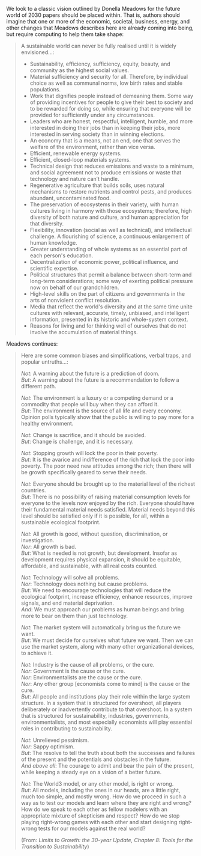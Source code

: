 We look to a classic vision outlined by Donella Meadows for the future world of 2030 papers should be placed within. That is, authors should imagine that one or more of the economic, societal, business, energy, and other changes that Meadows describes here are already coming into being, but require computing to help them take shape:

> A sustainable world can never be fully realised until it is widely envisioned...:
> 
> - Sustainability, efficiency, sufficiency, equity, beauty, and community as the highest social values.
> - Material sufficiency and security for all. Therefore, by individual choice as well as communal norms, low birth rates and stable populations.
> - Work that dignifies people instead of demeaning them. Some way of providing incentives for people to give their best to society and to be rewarded for doing so, while ensuring that everyone will be provided for sufficiently under any circumstances.
> - Leaders who are honest, respectful, intelligent, humble, and more interested in doing their jobs than in keeping their jobs, more interested in serving society than in winning elections.
> - An economy that is a means, not an end, one that serves the welfare of the environment, rather than vice versa.
> - Efficient, renewable energy systems.
> - Efficient, closed-loop materials systems.
> - Technical design that reduces emissions and waste to a minimum, and social agreement not to produce emissions or waste that technology and nature can’t handle.
> - Regenerative agriculture that builds soils, uses natural mechanisms to restore nutrients and control pests, and produces abundant, uncontaminated food.
> - The preservation of ecosystems in their variety, with human cultures living in harmony with those ecosystems; therefore, high diversity of both nature and culture, and human appreciation for that diversity.
> - Flexibility, innovation (social as well as technical), and intellectual challenge. A flourishing of science, a continuous enlargement of human knowledge.
> - Greater understanding of whole systems as an essential part of each person's education.
> - Decentralization of economic power, political influence, and scientific expertise.
> - Political structures that permit a balance between short-term and long-term considerations; some way of exerting political pressure now on behalf of our grandchildren.
> - High-level skills on the part of citizens and governments in the arts of nonviolent conflict resolution.
> - Media that reflect the world's diversity and at the same time unite cultures with relevant, accurate, timely, unbiased, and intelligent information, presented in its historic and whole-system context.
> - Reasons for living and for thinking well of ourselves that do not involve the accumulation of material things.

Meadows continues:

> Here are some common biases and simplifications, verbal traps, and popular untruths...:
> 
> _Not_: A warning about the future is a prediction of doom.  
> _But_: A warning about the future is a recommendation to follow a different path.
> 
> _Not_: The environment is a luxury or a competing demand or a commodity that people will buy when they can afford it.  
> _But_: The environment is the source of all life and every economy. Opinion polls typically show that the public is willing to pay more for a healthy environment.
> 
> _Not_: Change is sacrifice, and it should be avoided.  
> _But_: Change is challenge, and it is necessary.
> 
> _Not_: Stopping growth will lock the poor in their poverty.  
> _But_: It is the avarice and indifference of the rich that lock the poor into poverty. The poor need new attitudes among the rich; then there will be growth specifically geared to serve their needs.
> 
> _Not_: Everyone should be brought up to the material level of the richest countries.  
> _But_: There is no possibility of raising material consumption levels for everyone to the levels now enjoyed by the rich. Everyone should have their fundamental material needs satisfied. Material needs beyond this level should be satisfied only if it is possible, for all, within a sustainable ecological footprint.
> 
> _Not_: All growth is good, without question, discrimination, or investigation.  
> _Nor_: All growth is bad.  
> _But_: What is needed is not growth, but development. Insofar as development requires physical expansion, it should be equitable, affordable, and sustainable, with all real costs counted.
> 
> _Not_: Technology will solve all problems.  
> _Nor_: Technology does nothing but cause problems.  
> _But_: We need to encourage technologies that will reduce the ecological footprint, increase efficiency, enhance resources, improve signals, and end material deprivation.  
> _And_: We must approach our problems as human beings and bring more to bear on them than just technology.
> 
> _Not_: The market system will automatically bring us the future we want.  
> _But_: We must decide for ourselves what future we want. Then we can use the market system, along with many other organizational devices, to achieve it.  
> 
> _Not_: Industry is the cause of all problems, or the cure.  
> _Nor_: Government is the cause or the cure.  
> _Nor_: Environmentalists are the cause or the cure.  
> _Nor_: Any other group [economists come to mind] is the cause or the cure.  
> _But_: All people and institutions play their role within the large system structure. In a system that is structured for overshoot, all players deliberately or inadvertently contribute to that overshoot. In a system that is structured for sustainability, industries, governments, environmentalists, and most especially economists will play essential roles in contributing to sustainability.
> 
> _Not_: Unrelieved pessimism.  
> _Nor_: Sappy optimism.  
> _But_: The resolve to tell the truth about both the successes and failures of the present and the potentials and obstacles in the future.  
> _And above all_: The courage to admit and bear the pain of the present, while keeping a steady eye on a vision of a better future.
> 
> _Not_: The World3 model, or any other model, is right or wrong.  
> _But_: All models, including the ones in our heads, are a little right, much too simple, and mostly wrong. How do we proceed in such a way as to test our models and learn where they are right and wrong? How do we speak to each other as fellow modelers with an appropriate mixture of skepticism and respect? How do we stop playing right-wrong games with each other and start designing right-wrong tests for our models against the real world?
> 
> (From: _Limits to Growth: the 30-year Update, Chapter 8: Tools for the Transition to Sustainability_)